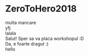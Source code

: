 # ZeroToHero2018
multa mancare
<br>
yfj
<br>
lalala
<br>
Salut! Sper sa va placa workshopul :D
<br>
Da, e foarte dragut :)
<br>
hello